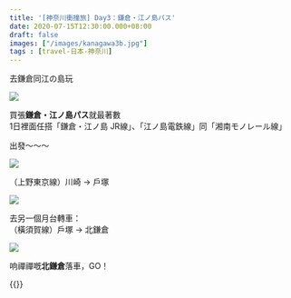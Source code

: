 ```yaml
---
title: '[神奈川衝撞旅] Day3：鎌倉・江ノ島パス'
date: 2020-07-15T12:30:00.000+08:00
draft: false
images: ["/images/kanagawa3b.jpg"]
tags : [travel-日本-神奈川]
---
```


去鎌倉同江の島玩  

![](/images/kanagawa3b.jpg)

買張**鎌倉・江ノ島パス**就最著數  
1日裡面任搭「鎌倉・江ノ島 JR線」、「江ノ島電鉄線」同「湘南モノレール線」  

出發～～～

![](/images/kanagawa3b1.jpg)

（上野東京線）川崎 → 戶塚

![](/images/kanagawa3b2.jpg)

去另一個月台轉車：  
（橫須賀線）戶塚 → 北鎌倉

![](/images/kanagawa3b3.jpg)

响禪禪嘅**北鎌倉**落車，GO！  

{{<kanagawa>}}
